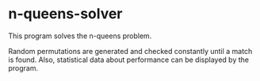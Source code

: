 # n-queens-solver
This program solves the n-queens problem.

Random permutations are generated and checked constantly until a match is found. Also,
statistical data about performance can be displayed by the program.
